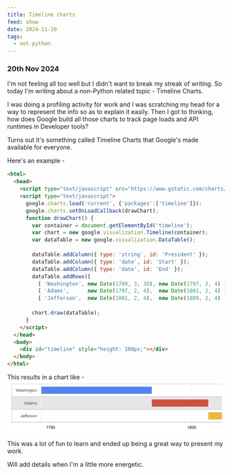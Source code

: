 ```yaml
---
title: Timeline charts
feed: show
date: 2024-11-20
tags:
  - not-python
---
```

### 20th Nov 2024

I'm not feeling all too well but I didn't want to break my streak of writing. So today I'm writing about a non-Python related topic - Timeline Charts. 

I was doing a profiling activity for work and I was scratching my head for a way to represent the info so as to explain it easily.  Then I got to thinking, how does Google build all those charts to track page loads and API runtimes in Developer tools?

Turns out it's something called Timeline Charts that Google's made available for everyone. 

Here's an example - 

```html
<html>
  <head>
    <script type="text/javascript" src="https://www.gstatic.com/charts/loader.js"></script>
    <script type="text/javascript">
      google.charts.load('current', {'packages':['timeline']});
      google.charts.setOnLoadCallback(drawChart);
      function drawChart() {
        var container = document.getElementById('timeline');
        var chart = new google.visualization.Timeline(container);
        var dataTable = new google.visualization.DataTable();

        dataTable.addColumn({ type: 'string', id: 'President' });
        dataTable.addColumn({ type: 'date', id: 'Start' });
        dataTable.addColumn({ type: 'date', id: 'End' });
        dataTable.addRows([
          [ 'Washington', new Date(1789, 3, 30), new Date(1797, 2, 4) ],
          [ 'Adams',      new Date(1797, 2, 4),  new Date(1801, 2, 4) ],
          [ 'Jefferson',  new Date(1801, 2, 4),  new Date(1809, 2, 4) ]]);

        chart.draw(dataTable);
      }
    </script>
  </head>
  <body>
    <div id="timeline" style="height: 180px;"></div>
  </body>
</html>
```

This results in a chart like - 
![Alt Text](/assets/img/non-python/chart.png)

This was a lot of fun to learn and ended up being a great way to present my work. 

Will add details when I'm a little more energetic. 